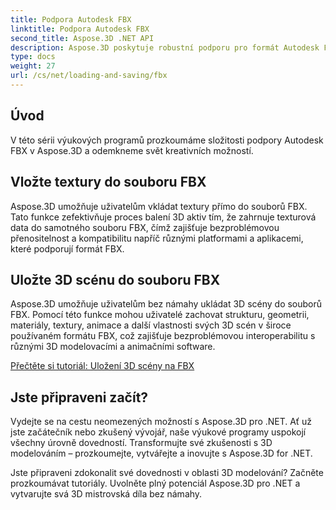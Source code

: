 ```yaml
---
title: Podpora Autodesk FBX
linktitle: Podpora Autodesk FBX
second_title: Aspose.3D .NET API
description: Aspose.3D poskytuje robustní podporu pro formát Autodesk FBX, umožňuje bezproblémový import a export 3D modelů, zvyšuje interoperabilitu a efektivitu pracovních postupů.
type: docs
weight: 27
url: /cs/net/loading-and-saving/fbx
---
```

## Úvod

V této sérii výukových programů prozkoumáme složitosti podpory Autodesk FBX v Aspose.3D a odemkneme svět kreativních možností.

## Vložte textury do souboru FBX

Aspose.3D umožňuje uživatelům vkládat textury přímo do souborů FBX. Tato funkce zefektivňuje proces balení 3D aktiv tím, že zahrnuje texturová data do samotného souboru FBX, čímž zajišťuje bezproblémovou přenositelnost a kompatibilitu napříč různými platformami a aplikacemi, které podporují formát FBX.

## Uložte 3D scénu do souboru FBX

Aspose.3D umožňuje uživatelům bez námahy ukládat 3D scény do souborů FBX. Pomocí této funkce mohou uživatelé zachovat strukturu, geometrii, materiály, textury, animace a další vlastnosti svých 3D scén v široce používaném formátu FBX, což zajišťuje bezproblémovou interoperabilitu s různými 3D modelovacími a animačními software.

[Přečtěte si tutoriál: Uložení 3D scény na FBX](save-3d-scene)

## Jste připraveni začít?

Vydejte se na cestu neomezených možností s Aspose.3D pro .NET. Ať už jste začátečník nebo zkušený vývojář, naše výukové programy uspokojí všechny úrovně dovedností. Transformujte své zkušenosti s 3D modelováním – prozkoumejte, vytvářejte a inovujte s Aspose.3D for .NET.

Jste připraveni zdokonalit své dovednosti v oblasti 3D modelování? Začněte prozkoumávat tutoriály. Uvolněte plný potenciál Aspose.3D pro .NET a vytvarujte svá 3D mistrovská díla bez námahy.